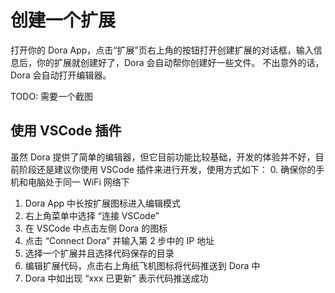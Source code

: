 # 创建一个扩展

打开你的 Dora App，点击“扩展”页右上角的按钮打开创建扩展的对话框，输入信息后，你的扩展就创建好了，Dora 会自动帮你创建好一些文件。
不出意外的话，Dora 会自动打开编辑器。

TODO: 需要一个截图

## 使用 VSCode 插件

虽然 Dora 提供了简单的编辑器，但它目前功能比较基础，开发的体验并不好，目前阶段还是建议你使用 VSCode 插件来进行开发，使用方式如下：
 0. 确保你的手机和电脑处于同一 WiFi 网络下
 1. Dora App 中长按扩展图标进入编辑模式
 2. 右上角菜单中选择 “连接 VSCode”
 3. 在 VSCode 中点击左侧 Dora 的图标
 4. 点击 “Connect Dora” 并输入第 2 步中的 IP 地址
 5. 选择一个扩展并且选择代码保存的目录
 6. 编辑扩展代码，点击右上角纸飞机图标将代码推送到 Dora 中
 7. Dora 中如出现 “xxx 已更新” 表示代码推送成功